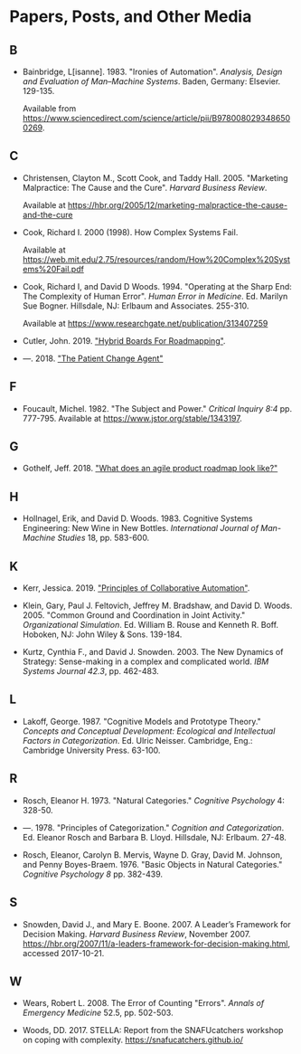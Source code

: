 # Papers, Posts, and Other Media

## B

* <a name="bainbridge-1983"></a> Bainbridge, L[isanne]. 1983. "Ironies of Automation". _Analysis, Design and Evaluation of Man–Machine Systems_. Baden, Germany: Elsevier. 129-135.

  Available from https://www.sciencedirect.com/science/article/pii/B9780080293486500269.

## C

* <a name="christensen-cook-hall-2005"></a> Christensen, Clayton M., Scott Cook, and Taddy Hall. 2005. "Marketing Malpractice: The Cause and the Cure". _Harvard Business Review_.

  Available at https://hbr.org/2005/12/marketing-malpractice-the-cause-and-the-cure

* <a name="cook-2000"></a> Cook, Richard I. 2000 (1998). How Complex Systems Fail.

  Available at https://web.mit.edu/2.75/resources/random/How%20Complex%20Systems%20Fail.pdf

* <a name="cook-woods-1994"></a> Cook, Richard I, and David D Woods. 1994. "Operating at the Sharp End: The Complexity of Human Error". _Human Error in Medicine_. Ed. Marilyn Sue Bogner. Hillsdale, NJ: Erlbaum and Associates. 255-310.

  Available at https://www.researchgate.net/publication/313407259

* <a name="cutler-2019"></a> Cutler, John. 2019. ["Hybrid Boards For Roadmapping"](https://medium.com/@johnpcutler/hybrid-boards-for-roadmapping-736a0514d3d8).

* <a name="cutler-2018"></a> —. 2018. ["The Patient Change Agent"](https://hackernoon.com/the-patient-change-agent-fd8548f04777)

## F

* <a name="foucault-1982"></a> Foucault, Michel. 1982. "The Subject and Power." _Critical Inquiry 8:4_ pp. 777-795. Available at https://www.jstor.org/stable/1343197.

## G

* <a name="gothelf-2018"></a> Gothelf, Jeff. 2018. ["What does an agile product roadmap look like?"](https://medium.com/@jboogie/what-does-an-agile-product-roadmap-look-like-cf0dbe5be4ef)

## H

* <a name="hollnagel-woods-1983"></a> Hollnagel, Erik, and David D. Woods. 1983. Cognitive Systems Engineering: New Wine in New Bottles. _International Journal of Man-Machine Studies_ 18, pp. 583-600.

## K

* <a name="kerr-2019"></a> Kerr, Jessica. 2019. ["Principles of Collaborative Automation"](https://blog.atomist.com/principles-of-collaborative-automation/).

* <a name="klein-feltovich-bradshaw-woods-2005"></a> Klein, Gary, Paul J. Feltovich, Jeffrey M. Bradshaw, and David D. Woods. 2005. "Common Ground and Coordination in Joint Activity." _Organizational Simulation_. Ed. William B. Rouse and Kenneth R. Boff. Hoboken, NJ: John Wiley & Sons. 139-184.

* <a name="kurtz-snowden-2003"></a> Kurtz, Cynthia F., and David J. Snowden. 2003. The New Dynamics of Strategy: Sense-making in a complex and complicated world. _IBM Systems Journal 42.3_, pp. 462-483.

## L

* <a name="lakoff-1987"></a> Lakoff, George. 1987. "Cognitive Models and Prototype Theory." _Concepts and Conceptual Development: Ecological and Intellectual Factors in Categorization_. Ed. Ulric Neisser. Cambridge, Eng.: Cambridge University Press. 63-100.

## R

* <a name="rosch-1973"></a> Rosch, Eleanor H. 1973. "Natural Categories." _Cognitive Psychology_ 4: 328-50.

* <a name="rosch-1978"></a> —. 1978. "Principles of Categorization." _Cognition and Categorization_. Ed. Eleanor Rosch and Barbara B. Lloyd. Hillsdale, NJ: Erlbaum. 27-48.

* <a name="rosch-mervis-gray-johnson-boyes-braem-1976"></a> Rosch, Eleanor, Carolyn B. Mervis, Wayne D. Gray, David M. Johnson, and Penny Boyes-Braem. 1976. "Basic Objects in Natural Categories." _Cognitive Psychology 8_ pp. 382-439.

## S

* <a name="snowden-boone-2007"></a> Snowden, David J., and Mary E. Boone. 2007. A Leader’s Framework for Decision Making. _Harvard Business Review_, November 2007. https://hbr.org/2007/11/a-leaders-framework-for-decision-making.html, accessed 2017-10-21.

## W

* <a name="wears-2008"></a> Wears, Robert L. 2008. The Error of Counting "Errors". _Annals of Emergency Medicine_ 52.5, pp. 502-503.

* <a name="woods-2017"></a> Woods, DD. 2017. STELLA: Report from the SNAFUcatchers workshop on coping with complexity. https://snafucatchers.github.io/

